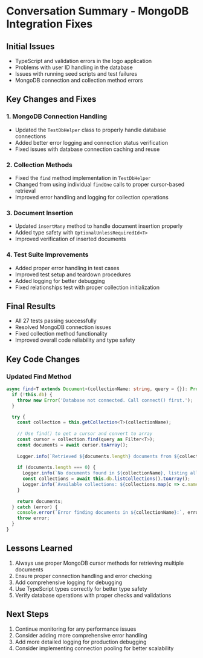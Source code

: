 # Conversation Summary - MongoDB Integration Fixes

## Initial Issues
- TypeScript and validation errors in the logo application
- Problems with user ID handling in the database
- Issues with running seed scripts and test failures
- MongoDB connection and collection method errors

## Key Changes and Fixes

### 1. MongoDB Connection Handling
- Updated the `TestDbHelper` class to properly handle database connections
- Added better error logging and connection status verification
- Fixed issues with database connection caching and reuse

### 2. Collection Methods
- Fixed the `find` method implementation in `TestDbHelper`
- Changed from using individual `findOne` calls to proper cursor-based retrieval
- Improved error handling and logging for collection operations

### 3. Document Insertion
- Updated `insertMany` method to handle document insertion properly
- Added type safety with `OptionalUnlessRequiredId<T>`
- Improved verification of inserted documents

### 4. Test Suite Improvements
- Added proper error handling in test cases
- Improved test setup and teardown procedures
- Added logging for better debugging
- Fixed relationships test with proper collection initialization

## Final Results
- All 27 tests passing successfully
- Resolved MongoDB connection issues
- Fixed collection method functionality
- Improved overall code reliability and type safety

## Key Code Changes

### Updated Find Method
```typescript
async find<T extends Document>(collectionName: string, query = {}): Promise<WithId<T>[]> {
  if (!this.db) {
    throw new Error('Database not connected. Call connect() first.');
  }

  try {
    const collection = this.getCollection<T>(collectionName);
    
    // Use find() to get a cursor and convert to array
    const cursor = collection.find(query as Filter<T>);
    const documents = await cursor.toArray();
    
    Logger.info(`Retrieved ${documents.length} documents from ${collectionName}`);
    
    if (documents.length === 0) {
      Logger.info(`No documents found in ${collectionName}, listing all collections...`);
      const collections = await this.db.listCollections().toArray();
      Logger.info(`Available collections: ${collections.map(c => c.name).join(', ')}`);
    }
    
    return documents;
  } catch (error) {
    console.error(`Error finding documents in ${collectionName}:`, error);
    throw error;
  }
}
```

## Lessons Learned
1. Always use proper MongoDB cursor methods for retrieving multiple documents
2. Ensure proper connection handling and error checking
3. Add comprehensive logging for debugging
4. Use TypeScript types correctly for better type safety
5. Verify database operations with proper checks and validations

## Next Steps
1. Continue monitoring for any performance issues
2. Consider adding more comprehensive error handling
3. Add more detailed logging for production debugging
4. Consider implementing connection pooling for better scalability 